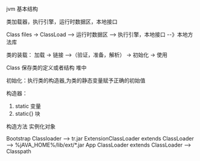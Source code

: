 
jvm 基本结构

类加载器，执行引擎，运行时数据区，本地接口

Class files -> ClassLoad --> 运行时数据区 --> 执行引擎，本地接口  --》本地方法库


类的装载：
    加载 ->  链接 -->（验证，准备，解析） ->  初始化  -> 使用

Class 保存类的定义或者结构    堆中

初始化：执行类的构造器<clinit>,为类的静态变量赋予正确的初始值


构造器：
1. static 变量
2. static{} 块

构造方法 实例化对象


Bootstrap Classloader  --> tr.jar
ExtensionClassLoader extends ClassLoader  --> %jAVA_HOME%/lib/ext/*.jar
App ClassLoader extends ClassLoader  --> Classpath






